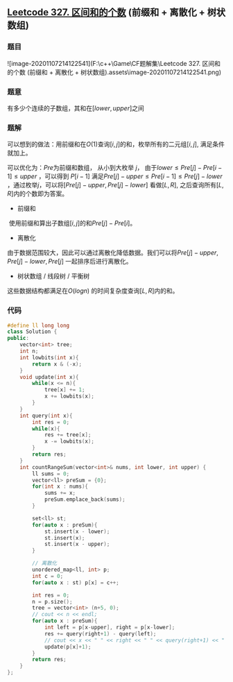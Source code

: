 ## [Leetcode 327. 区间和的个数](https://leetcode-cn.com/problems/count-of-range-sum/)  (前缀和 + 离散化 + 树状数组)



### 题目

![image-20201107214122541](F:\c++\Game\CF题解集\Leetcode 327. 区间和的个数  (前缀和 + 离散化 + 树状数组).assets\image-20201107214122541.png)

### 题意

 有多少个连续的子数组，其和在$[lower, upper]$之间

### 题解

可以想到的做法：用前缀和在$O(1)$查询$[i, j]$的和，枚举所有的二元组$[i, j]$, 满足条件就加上。

可以优化为：$Pre$为前缀和数组， 从小到大枚举 $j$， 由于$\textit{lower} \leq Pre[j] - Pre[i-1] \leq \textit{upper}$ ，可以得到 $P[i-1]$ 满足$Pre[j] - \textit{upper} \leq Pre[i-1] \leq Pre[j] - \textit{lower}$ ，通过枚举$j$，可以将$[Pre[j] - \textit{upper}, Pre[j] - \textit{lower}]$ 看做$[L, R]$, 之后查询所有$[L, R]$内的个数即为答案。



*   前缀和 

​        使用前缀和算出子数组$[i, j]$的和$Pre[j]-Pre[i]$。

*   离散化

   由于数据范围较大，因此可以通过离散化降低数据。我们可以将$Pre[j] - \textit{upper}, Pre[j] - \textit{lower}, Pre[j]$ 一起排序后进行离散化。

*   树状数组 / 线段树 / 平衡树

   这些数据结构都满足在$O(logn)$ 的时间复杂度查询$[L, R]$内的和。



### 代码

```cpp
#define ll long long
class Solution {
public:
    vector<int> tree;
    int n;
    int lowbits(int x){
        return x & (-x);    
    }
    void update(int x){
        while(x <= n){
            tree[x] += 1;
            x += lowbits(x);
        }
    }
    int query(int x){
        int res = 0;
        while(x){
            res += tree[x];
            x -= lowbits(x);
        }
        return res;
    }
    int countRangeSum(vector<int>& nums, int lower, int upper) {
        ll sums = 0;
        vector<ll> preSum = {0};
        for(int x : nums){
            sums += x;
            preSum.emplace_back(sums);
        }

        set<ll> st;
        for(auto x : preSum){
            st.insert(x - lower);
            st.insert(x);
            st.insert(x - upper);
        }

        // 离散化
        unordered_map<ll, int> p;
        int c = 0;
        for(auto x : st) p[x] = c++;

        int res = 0;
        n = p.size();
        tree = vector<int> (n+5, 0);
        // cout << n << endl;
        for(auto x : preSum){
            int left = p[x-upper], right = p[x-lower];
            res += query(right+1) - query(left);
            // cout << x << " " << right << " " << query(right+1) << " " << left << " " << query(left) << endl;
            update(p[x]+1);
        }
        return res;
    }
};
```



